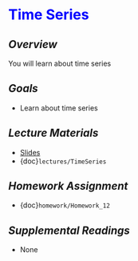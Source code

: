 # <span style="color: blue;"><b>Time Series</b></span>

## *Overview*
You will learn about time series

## *Goals*
* Learn about time series

## *Lecture Materials*
* [Slides](https://docs.google.com/presentation/d/1YfS8VFVGFZOIyf3ktE4a752tTy7XCAgWBATPeIt3Q9s/edit?usp=sharing)
* {doc}`lectures/TimeSeries`

## *Homework Assignment*
* {doc}`homework/Homework_12`

## *Supplemental Readings*
* None